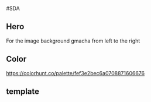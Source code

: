#SDA 

## Hero ##
For the image background gmacha from left to the right 

## Color
https://colorhunt.co/palette/fef3e2bec6a0708871606676

## template
